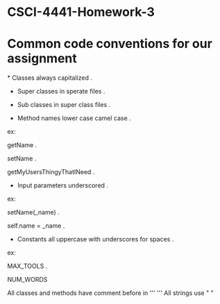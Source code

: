 # CSCI-4441-Homework-3

<h1>Common code conventions for our assignment</h1>
<p>
* Classes always capitalized . 
  
* Super classes in sperate files . 

* Sub classes in super class files .

* Method names lower case camel case . 

ex:  

getName . 

setName . 

getMyUsersThingyThatINeed . 

* Input parameters underscored . 

ex:  

setName(_name) . 

  self.name = _name . 
  
  
* Constants all uppercase with underscores for spaces . 

ex:  

MAX_TOOLS . 

NUM_WORDS  

</p>

All classes and methods have comment before in ''' '''
All strings use " "
